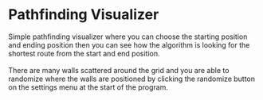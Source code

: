 # Pathfinding Visualizer

Simple pathfinding visualizer where you can choose the starting position and ending position then you can see how the algorithm is looking for the shortest route from the start and end position.
<br />
<br />
There are many walls scattered around the grid and you are able to randomize where the walls are positioned by clicking the randomize button on the settings menu at the start of the program. 
<br />
<br />


